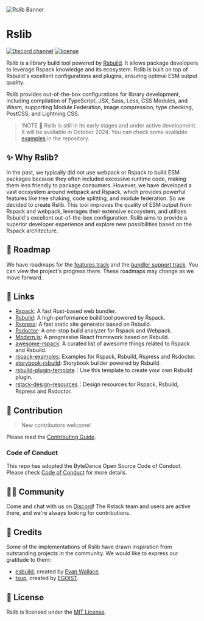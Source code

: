 <picture>
  <img alt="Rslib Banner" src="https://assets.rspack.dev/rslib/rslib-banner.png">
</picture>

# Rslib

<p>
  <a href="https://discord.gg/FQfm7VqU"><img src="https://img.shields.io/badge/chat-discord-blue?style=flat-square&logo=discord&colorA=564341&colorB=F8F5FF" alt="Discord channel" /></a>
  <a href="https://github.com/web-infra-dev/rslib/blob/main/LICENSE"><img src="https://img.shields.io/badge/License-MIT-blue.svg?style=flat-square&colorA=564341&colorB=F8F5FF" alt="license" /></a>
</p>

Rslib is a library build tool powered by [Rsbuild](https://rsbuild.dev). It allows package developers to leverage Rspack knowledge and its ecosystem. Rslib is built on top of Rsbuild's excellent configurations and plugins, ensuring optimal ESM output quality.

Rslib provides out-of-the-box configurations for library development, including compilation of TypeScript, JSX, Sass, Less, CSS Modules, and Wasm, supporting Module Federation, image compression, type checking, PostCSS, and Lightning CSS.

> !NOTE
> 🚧 Rslib is still in its early stages and under active development. It will be available in October 2024.
> You can check some available [examples](https://github.com/web-infra-dev/rslib/tree/main/examples) in the repository.

## ✨ Why Rslib?

In the past, we typically did not use webpack or Rspack to build ESM packages because they often included excessive runtime code, making them less friendly to package consumers. However, we have developed a vast ecosystem around webpack and Rspack, which provides powerful features like tree shaking, code splitting, and module federation. So we decided to create Rslib. This tool improves the quality of ESM output from Rspack and webpack, leverages their extensive ecosystem, and utilizes Rsbuild's excellent out-of-the-box configuration. Rslib aims to provide a superior developer experience and explore new possibilities based on the Rspack architecture.

## 📍 Roadmap

We have roadmaps for the [features track](https://github.com/web-infra-dev/rslib/issues/46) and the [bundler support track](https://github.com/web-infra-dev/rslib/issues/45). You can view the project's progress there. These roadmaps may change as we move forward.

## 🦀 Links

- [Rspack](https://github.com/web-infra-dev/rspack): A fast Rust-based web bundler.
- [Rsbuild](https://github.com/web-infra-dev/rsbuild): A high-performance build tool powered by Rspack.
- [Rspress](https://github.com/web-infra-dev/rspress): A fast static site generator based on Rsbuild.
- [Rsdoctor](https://github.com/web-infra-dev/rsdoctor): A one-stop build analyzer for Rspack and Webpack.
- [Modern.js](https://github.com/web-infra-dev/modern.js): A progressive React framework based on Rsbuild.
- [awesome-rspack](https://github.com/web-infra-dev/awesome-rspack): A curated list of awesome things related to Rspack and Rsbuild.
- [rspack-examples](https://github.com/rspack-contrib/rspack-examples): Examples for Rspack, Rsbuild, Rspress and Rsdoctor.
- [storybook-rsbuild](https://github.com/rspack-contrib/storybook-rsbuild): Storybook builder powered by Rsbuild.
- [rsbuild-plugin-template](https://github.com/rspack-contrib/rsbuild-plugin-template)：Use this template to create your own Rsbuild plugin.
- [rstack-design-resources](https://github.com/rspack-contrib/rstack-design-resources)：Design resources for Rspack, Rsbuild, Rspress and Rsdoctor.

## 🤝 Contribution

> New contributors welcome!

Please read the [Contributing Guide](https://github.com/web-infra-dev/rslib/blob/main/CONTRIBUTING.md).

### Code of Conduct

This repo has adopted the ByteDance Open Source Code of Conduct. Please check [Code of Conduct](./CODE_OF_CONDUCT.md) for more details.

## 🧑‍💻 Community

Come and chat with us on [Discord](https://discord.gg/FQfm7VqU)! The Rstack team and users are active there, and we're always looking for contributions.

## 🙏 Credits

Some of the implementations of Rslib have drawn inspiration from outstanding projects in the community. We would like to express our gratitude to them:

- [esbuild](https://github.com/evanw/esbuild), created by [Evan Wallace](https://github.com/evanw).
- [tsup](https://github.com/egoist/tsup), created by [EGOIST](https://github.com/egoist).

## 📖 License

Rslib is licensed under the [MIT License](https://github.com/web-infra-dev/rslib/blob/main/LICENSE).

